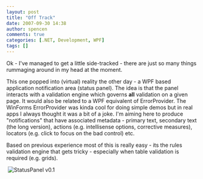 ```yaml
---
layout: post
title: "Off Track"
date: 2007-09-30 14:38
author: spencen
comments: true
categories: [.NET, Development, WPF]
tags: []
---
```



Ok - I've managed to get a little side-tracked - there are just so many things rummaging around in my head at the moment.
 

This one popped into (virtual) reality the other day - a WPF based application notification area (status panel). The idea is that the panel interacts with a validation engine which governs **all** validation on a given page. It would also be related to a WPF equivalent of ErrorProvider. The WinForms ErrorProvider was kinda cool for doing simple demos but in real apps I always thought it was a bit of a joke. I'm aiming here to produce "notifications" that have associated metadata - primary text, secondary text (the long version), actions (e.g. intellisense options, corrective measures), locators (e.g. click to focus on the bad control) etc.
 

Based on previous experience most of this is really easy - its the rules validation engine that gets tricky - especially when table validation is required (e.g. grids).
 

&nbsp;![StatusPanel v0.1](http://blog.spencen.com/images/83489-72989/StatusPanel%20v0.1_9.png)


